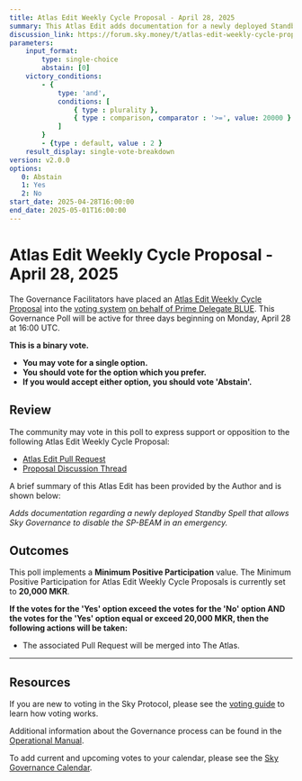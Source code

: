 ```yaml
---
title: Atlas Edit Weekly Cycle Proposal - April 28, 2025
summary: This Atlas Edit adds documentation for a newly deployed Standby Spell that allows Sky Governance to disable the SP-BEAM in an emergency.
discussion_link: https://forum.sky.money/t/atlas-edit-weekly-cycle-proposal-week-of-april-28-2025/26307
parameters:
    input_format:
        type: single-choice
        abstain: [0]
    victory_conditions:
        - {
            type: 'and',
            conditions: [
                { type : plurality },
                { type : comparison, comparator : '>=', value: 20000 }
            ]
        }
        - {type : default, value : 2 }
    result_display: single-vote-breakdown
version: v2.0.0
options:
   0: Abstain
   1: Yes
   2: No
start_date: 2025-04-28T16:00:00
end_date: 2025-05-01T16:00:00
---
```

# Atlas Edit Weekly Cycle Proposal - April 28, 2025

The Governance Facilitators have placed an [Atlas Edit Weekly Cycle Proposal](https://sky-atlas.powerhouse.io/#A.1.9.2_Atlas_Edit_Weekly_Cycle-4a8ad9ad-5c5d-4994-9b46-f04c0e61ce59|0db30308) into the [voting system](https://vote.makerdao.com/polling) [on behalf of Prime Delegate BLUE](https://forum.sky.money/t/atlas-edit-weekly-cycle-proposal-week-of-april-28-2025/26307/2). This Governance Poll will be active for three days beginning on Monday, April 28 at 16:00 UTC.

**This is a binary vote.**

- **You may vote for a single option.**
- **You should vote for the option which you prefer.**
- **If you would accept either option, you should vote 'Abstain'.**

## Review

The community may vote in this poll to express support or opposition to the following Atlas Edit Weekly Cycle Proposal:

- [Atlas Edit Pull Request](https://github.com/makerdao/next-gen-atlas/pull/99)
- [Proposal Discussion Thread](https://forum.sky.money/t/atlas-edit-weekly-cycle-proposal-week-of-april-28-2025/26307)

A brief summary of this Atlas Edit has been provided by the Author and is shown below:

*Adds documentation regarding a newly deployed Standby Spell that allows Sky Governance to disable the SP-BEAM in an emergency.*

## Outcomes

This poll implements a **Minimum Positive Participation** value. The Minimum Positive Participation for Atlas Edit Weekly Cycle Proposals is currently set to **20,000 MKR**.

**If the votes for the 'Yes' option exceed the votes for the 'No' option AND the votes for the 'Yes' option equal or exceed 20,000 MKR, then the following actions will be taken:**

- The associated Pull Request will be merged into The Atlas.

---

## Resources

If you are new to voting in the Sky Protocol, please see the [voting guide](https://manual.makerdao.com/governance/voting-in-makerdao/on-chain-governance) to learn how voting works.

Additional information about the Governance process can be found in the [Operational Manual](https://manual.makerdao.com).

To add current and upcoming votes to your calendar, please see the [Sky Governance Calendar](https://manual.makerdao.com/makerdao/calendars/governance-calendar).
